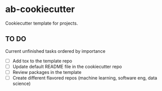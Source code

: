 # ab-cookiecutter

Cookiecutter template for projects. 


## TO DO

Current unfinished tasks ordered by importance

- [ ] Add tox to the template repo
- [ ] Update default README file in the cookiecutter repo
- [ ] Review packages in the template
- [ ] Create different flavored repos (machine learning, software eng, data science)
